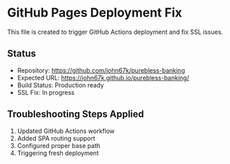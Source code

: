 # GitHub Pages Deployment Fix

This file is created to trigger GitHub Actions deployment and fix SSL issues.

## Status
- Repository: https://github.com/john67k/purebless-banking
- Expected URL: https://john67k.github.io/purebless-banking/
- Build Status: Production ready
- SSL Fix: In progress

## Troubleshooting Steps Applied
1. Updated GitHub Actions workflow
2. Added SPA routing support
3. Configured proper base path
4. Triggering fresh deployment